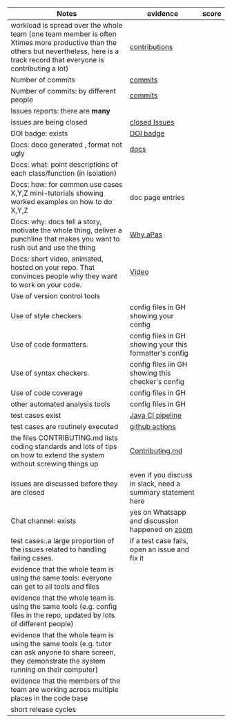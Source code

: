 | Notes|evidence|score|
|-----|---------|------|
|workload is spread over the whole team (one team member is often Xtimes more productive than the others but nevertheless, here is a track record that everyone is contributing a lot)|[contributions](https://github.com/elric97/CalBot/graphs/contributors)|
| Number of commits|[commits](https://github.com/elric97/CalBot/pulse)|
| Number of commits: by different people|[commits](https://github.com/elric97/CalBot/pulse)|
| Issues reports: there are **many**|
|  issues are being  closed|[closed Issues](https://github.com/elric97/CalBot/issues?q=is%3Aissue+is%3Aclosed)|
| DOI badge: exists |[DOI badge](https://github.com/elric97/CalBot/blob/master/CITATION.md)|
|Docs: doco generated , format not ugly |[docs](https://github.com/elric97/CalBot#readme)|
|Docs: what: point descriptions of each class/function (in isolation) |
|Docs: how: for common use cases X,Y,Z mini-tutorials showing worked examples on how to do X,Y,Z|doc page entries|
|Docs: why: docs tell a story, motivate the whole thing, deliver a punchline that makes you want to rush out and use the thing|[Why aPas](https://github.com/elric97/CalBot#introduction-)
|Docs: short video, animated, hosted on your repo. That convinces people why they want to work on your code.|[Video](https://github.com/elric97/CalBot#heres-a-short-introduction-video)
| Use of version control tools|
|Use of  style checkers |config files in GH showing your config|
| Use of code  formatters. |config files in GH showing your this formatter's  config|
| Use of syntax checkers. |config files iin  GH showing this checker's config  |
| Use of code coverage |config files in GH|
| other automated analysis tools|config files in GH|
| test cases exist|[Java CI pipeline](https://github.com/elric97/CalBot/actions/workflows/maven.yml)|
| test cases are routinely executed|[github actions](https://github.com/elric97/CalBot/actions)|
| the files CONTRIBUTING.md lists coding standards and lots of tips on how to extend the system without screwing things up|[Contributing.md](https://github.com/elric97/CalBot/blob/master/CONTRIBUTING.md)
| issues are discussed before they are closed|even if you discuss in slack, need a summary statement here|
| Chat channel: exists|yes on Whatsapp and discussion happened on [zoom](https://drive.google.com/drive/folders/1WDJOIk4b3AVTu5J8aKBeu8kWjDNH2krE)
| test cases:.a large proportion of the issues related to handling failing cases.|if a test case fails, open an issue and fix it|
| evidence that the whole team is using the same tools: everyone can get to all tools and files|
| evidence that the whole team is using the same tools (e.g. config files in the repo, updated by lots of different people)|
| evidence that the whole team is using the same tools (e.g. tutor can ask anyone to share screen, they demonstrate the system running on their computer)|
| evidence that the members of the team are working across multiple places in the code base|
|short release cycles | |
